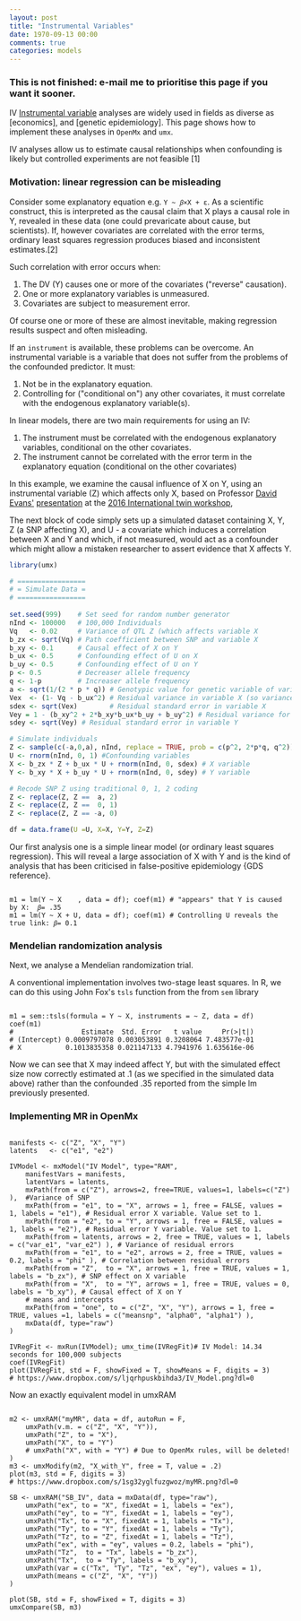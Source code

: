```yaml
---
layout: post
title: "Instrumental Variables"
date: 1970-09-13 00:00
comments: true
categories: models
---
```


### This is not finished: e-mail me to prioritise this page if you want it sooner.

IV [Instrumental variable](https://en.wikipedia.org/wiki/Instrumental_variable) analyses are widely used in fields as diverse as [economics], and [genetic epidemiology]. This page shows how to implement these analyses in `OpenMx` and `umx`.

IV analyses allow us to estimate causal relationships when confounding is likely but controlled experiments are not feasible [1]

### Motivation: linear regression can be misleading
Consider some explanatory equation e.g. `Y ~ 𝛽×X + ε`. As a scientific construct, this is interpreted as the causal claim that X plays a causal role in Y, revealed in these data (one could prevaricate about cause, but scientists). If, however covariates are correlated with the error terms, ordinary least squares regression produces biased and inconsistent estimates.[2]

Such correlation with error occurs when:

1. The DV (Y) causes one or more of the covariates ("reverse" causation).
2. One or more explanatory variables is unmeasured.
3. Covariates are subject to measurement error.

Of course one or more of these are almost inevitable, making regression results suspect and often misleading.

If an `instrument` is available, these problems can be overcome. An instrumental variable is a variable that does not suffer from the problems of the confounded predictor. It must:

1. Not be in the explanatory equation.
2. Controlling for ("conditional on") any other covariates, it must correlate with the endogenous explanatory variable(s).

In linear models, there are two main requirements for using an IV:

1. The instrument must be correlated with the endogenous explanatory variables, conditional on the other covariates.
2. The instrument cannot be correlated with the error term in the explanatory equation (conditional on the other covariates)


In this example, we examine the causal influence of X on Y, using an instrumental variable (Z) which affects only X, based on Professor [David Evans'](http://www.di.uq.edu.au/professor-david-evans) [presentation]() at the [2016 International twin workshop](), 

The next block of code simply sets up a simulated dataset containing X, Y, Z (a SNP affecting X), and U - a covariate which induces a correlation between X and Y and which, if not measured, would act as a confounder which might allow a mistaken researcher to assert evidence that X affects Y.

```r
library(umx)

# =================
# = Simulate Data =
# =================
	
set.seed(999)    # Set seed for random number generator
nInd <- 100000   # 100,000 Individuals
Vq   <- 0.02     # Variance of QTL Z (which affects variable X
b_zx <- sqrt(Vq) # Path coefficient between SNP and variable X
b_xy <- 0.1      # Causal effect of X on Y
b_ux <- 0.5      # Confounding effect of U on X
b_uy <- 0.5      # Confounding effect of U on Y
p <- 0.5         # Decreaser allele frequency
q <- 1-p         # Increaser allele frequency
a <- sqrt(1/(2 * p * q)) # Genotypic value for genetic variable of variance 1.0
Vex  <- (1- Vq - b_ux^2) # Residual variance in variable X (so variance adds up to one)
sdex <- sqrt(Vex)        # Residual standard error in variable X
Vey = 1 - (b_xy^2 + 2*b_xy*b_ux*b_uy + b_uy^2) # Residual variance for Y variable (so var adds up to 1.0)
sdey <- sqrt(Vey) # Residual standard error in variable Y

# Simulate individuals
Z <- sample(c(-a,0,a), nInd, replace = TRUE, prob = c(p^2, 2*p*q, q^2)) # Simulate genotypic values
U <- rnorm(nInd, 0, 1) #Confounding variables
X <- b_zx * Z + b_ux * U + rnorm(nInd, 0, sdex) # X variable
Y <- b_xy * X + b_uy * U + rnorm(nInd, 0, sdey) # Y variable

# Recode SNP Z using traditional 0, 1, 2 coding
Z <- replace(Z, Z ==  a, 2)
Z <- replace(Z, Z ==  0, 1)
Z <- replace(Z, Z == -a, 0)

df = data.frame(U =U, X=X, Y=Y, Z=Z)
```

Our first analysis one is a simple linear model (or ordinary least squares regression). This will reveal a large association of X with Y and is the kind of analysis that has been criticised in false-positive epidemiology {GDS reference}.

```splus
   
m1 = lm(Y ~ X    , data = df); coef(m1) # "appears" that Y is caused by X:  𝛽= .35
m1 = lm(Y ~ X + U, data = df); coef(m1) # Controlling U reveals the true link: 𝛽= 0.1

```

### Mendelian randomization analysis

Next, we analyse a Mendelian randomization trial.

A conventional implementation involves two-stage least squares. In R, we can do this using John Fox's `tsls` function from the from `sem` library

```splus

m1 = sem::tsls(formula = Y ~ X, instruments = ~ Z, data = df)
coef(m1)
#                 Estimate  Std. Error   t value     Pr(>|t|)
# (Intercept) 0.0009797078 0.003053891 0.3208064 7.483577e-01
# X           0.1013835358 0.021147133 4.7941976 1.635616e-06

```

Now we can see that X may indeed affect Y, but with the simulated effect size now correctly estimated at .1 (as we specified in the simulated data above) rather than the confounded .35 reported from the simple lm previously presented.


### Implementing MR in OpenMx

```splus

manifests <- c("Z", "X", "Y")
latents   <- c("e1", "e2")

IVModel <- mxModel("IV Model", type="RAM",
	manifestVars = manifests,
	latentVars = latents,
	mxPath(from = c("Z"), arrows=2, free=TRUE, values=1, labels=c("Z") ),  #Variance of SNP 
	mxPath(from = "e1", to = "X", arrows = 1, free = FALSE, values = 1, labels = "e1"), # Residual error X variable. Value set to 1.
	mxPath(from = "e2", to = "Y", arrows = 1, free = FALSE, values = 1, labels = "e2"), # Residual error Y variable. Value set to 1.
	mxPath(from = latents, arrows = 2, free = TRUE, values = 1, labels = c("var_e1", "var_e2") ), # Variance of residual errors
	mxPath(from = "e1", to = "e2", arrows = 2, free = TRUE, values = 0.2, labels = "phi" ), # Correlation between residual errors
	mxPath(from = "Z",  to = "X", arrows = 1, free = TRUE, values = 1, labels = "b_zx"), # SNP effect on X variable
	mxPath(from = "X",  to = "Y", arrows = 1, free = TRUE, values = 0, labels = "b_xy"), # Causal effect of X on Y
	# means and intercepts
	mxPath(from = "one", to = c("Z", "X", "Y"), arrows = 1, free = TRUE, values =1, labels = c("meansnp", "alpha0", "alpha1") ),
	mxData(df, type="raw")
)

IVRegFit <- mxRun(IVModel); umx_time(IVRegFit)# IV Model: 14.34 seconds for 100,000 subjects
coef(IVRegFit)
plot(IVRegFit, std = F, showFixed = T, showMeans = F, digits = 3)
# https://www.dropbox.com/s/ljqrhpuskbihda3/IV_Model.png?dl=0

```

Now an exactly equivalent model in umxRAM

```splus

m2 <- umxRAM("myMR", data = df, autoRun = F,
	umxPath(v.m. = c("Z", "X", "Y")),
	umxPath("Z", to = "X"),
	umxPath("X", to = "Y")
	# umxPath("X", with = "Y") # Due to OpenMx rules, will be deleted!
)
m3 <- umxModify(m2, "X_with_Y", free = T, value = .2)
plot(m3, std = F, digits = 3)
# https://www.dropbox.com/s/1sg32yglfuzgwoz/myMR.png?dl=0

SB <- umxRAM("SB_IV", data = mxData(df, type="raw"),
	umxPath("ex", to = "X", fixedAt = 1, labels = "ex"),
	umxPath("ey", to = "Y", fixedAt = 1, labels = "ey"),
	umxPath("Tx", to = "X", fixedAt = 1, labels = "Tx"),
	umxPath("Ty", to = "Y", fixedAt = 1, labels = "Ty"),
	umxPath("Tz", to = "Z", fixedAt = 1, labels = "Tz"),
	umxPath("ex", with = "ey", values = 0.2, labels = "phi"),
	umxPath("Tz",  to = "Tx", labels = "b_zx"),
	umxPath("Tx",  to = "Ty", labels = "b_xy"),
	umxPath(var = c("Tx", "Ty", "Tz", "ex", "ey"), values = 1),
	umxPath(means = c("Z", "X", "Y"))
)
 
plot(SB, std = F, showFixed = T, digits = 3)
umxCompare(SB, m3)

```